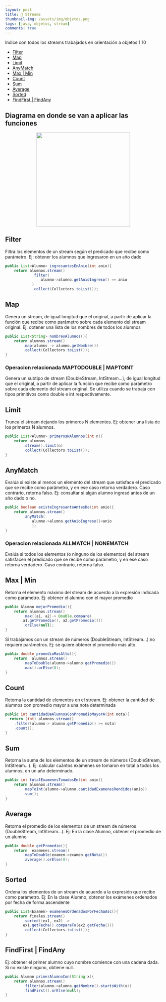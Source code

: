 ```yaml
---
layout: post
title: 📜 Streams
thumbnail-img: /assets/img/objetos.png
tags: [java, objetos, stream]
comments: true
---
```


Indice con todos los streams trabajados en orientación a objetos 1
10
- [Filter](#filter)
- [Map](#map)
- [Limit](#limit)
- [AnyMatch ](#anymatch)
- [Max \| Min](#max--min)
- [Count](#count)
- [Sum](#sum)
- [Average](#average)
- [Sorted](#sorted)
- [FindFirst \| FindAny](#findfirst--findany)

## Diagrama en donde se van a aplicar las funciones

 <p align='center'>
  <img width = '302px' src="https://user-images.githubusercontent.com/55964635/194166809-9bcfefca-8205-47b5-a5ca-9b4da5966f85.png">
</p>


## Filter

Filtra los elementos de un stream según el predicado que recibe como parámetro. Ej: obtener los alumnos que ingresaron en un año dado 

```java
public List<Alumno> ingresantesEnAnio(int anio){       
    return alumnos.stream()
            .filter(
                alumno->alumno.getAnioIngreso() == anio
            )
            .collect(Collectors.toList());
```

## Map
Genera un stream, de igual longitud que el original, a partir de aplicar la función que recibe como parámetro sobre cada elemento del stream original. Ej: obtener una lista de los nombres de todos los alumnos

```java
public List<String> nombresAlumnos(){ 
    return alumnos.stream() 
        .map(alumno -> alumno.getNombre())       
        .collect(Collectors.toList()); 
}
```

### Operacion relacionada MAPTODOUBLE | MAPTOINT
Genera un subtipo de stream (DoubleStream, IntStream...), de igual longitud que el original, a partir de aplicar la función que recibe como parámetro sobre cada elemento del stream original. Se utiliza cuando se trabaja con tipos primitivos como double e int respectivamente.


## Limit
Trunca el stream dejando los primeros N elementos. Ej: obtener una lista de los primeros N alumnos. 

```java
public List<Alumno> primerosNAlumnos(int n){ 
    return alumnos
        .stream().limit(n)
        .collect(Collectors.toList());
}
```

## AnyMatch
Evalúa si existe al menos un elemento del stream que satisface el predicado que se recibe como parámetro, y en ese caso retorna verdadero. Caso contrario, retorna falso. Ej: consultar si algún alumno ingresó antes de un año dado o no.

```java
public boolean existeIngresanteAntesDe(int anio){
    return alumnos.stream()   
        .anyMatch(
            alumno->alumno.getAnioIngreso()<anio
            );
}
```

### Operacion relacionada ALLMATCH | NONEMATCH

Evalúa si todos los elementos (o ninguno de los elementos) del stream satisfacen el predicado que se recibe como parámetro, y en ese caso retorna verdadero. Caso contrario, retorna falso.

## Max | Min
Retorna el elemento máximo del stream de acuerdo a la expresión indicada como parámetro. 
Ej: obtener el alumno con el mayor promedio

```java
public Alumno mejorPromedio(){
    return alumnos.stream()
        .max((a1, a2)-> Double.compare(
        a1.getPromedio(), a2.getPromedio()))
        .orElse(null);
}
```

Si trabajamos con un stream de números (DoubleStream, IntStream...) no requiere parámetros. Ej: se quiere obtener el promedio más alto.

```java
public double promedioMasAlto(){ 
    return  alumnos.stream()
        .mapToDouble(alumno->alumno.getPromedio())    
        .max().orElse(0); 
}
```

## Count
Retorna la cantidad de elementos en el stream. Ej: obtener la cantidad de alumnos con promedio mayor a una nota determinada 

```java
public int cantidadDeAlumnosConPromedioMayorA(int nota){  
  return (int) alumnos.stream()
    .filter(alumno-> alumno.getPromedio() >= nota)
    .count();
}
```

## Sum
Retorna la suma de los elementos de un stream de números (DoubleStream, IntStream...). Ej: calcular cuántos exámenes se tomaron en total a todos los alumnos, en un año determinado. 


```java
public int totalExamenesTomadosEn(int anio){ 
    return alumnos.stream()
        .mapToInt(alumno->alumno.cantidadExamenesRendidos(anio))
        .sum(); 
}
```

## Average
Retorna el promedio de los elementos de un stream de números (DoubleStream, IntStream...). 
Ej: En la clase Alumno, obtener el promedio de un alumno

```java
public double getPromedio(){ 
    return  examenes.stream()
        .mapToDouble(examen->examen.getNota())    
        .average().orElse(0); 
}
```

## Sorted
Ordena los elementos de un stream de acuerdo a la expresión que recibe como parámetro.  Ej: En la clase Alumno, obtener los exámenes ordenados por fecha de forma ascendente 


```java
public List<Examen> examenesOrdenadosPorFechaAsc(){
    return finales.stream()
        .sorted((ex1, ex2) -> 
        ex1.getFecha().compareTo(ex2.getFecha()))
        .collect(Collectors.toList());
}
```

## FindFirst | FindAny
Ej: obtener el primer alumno cuyo nombre comience con una cadena dada. Si no existe ninguno, obtiene null.

```java
public Alumno primerAlumnoCon(String x){
    return alumnos.stream()
        .filter(alumno->alumno.getNombre().startsWith(x))
        .findFirst().orElse(null);
}
```
